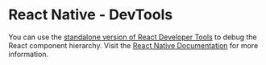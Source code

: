 # React Native - DevTools


You can use the [standalone version of React Developer Tools](https://github.com/facebook/react/tree/main/packages/react-devtools) to debug the React component hierarchy. Visit the [React Native Documentation](https://reactnative.dev/docs/react-devtools) for more information.

